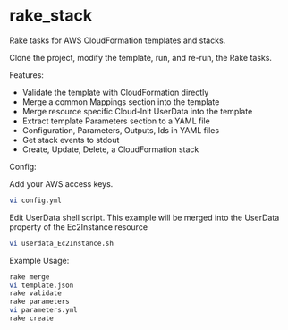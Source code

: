 rake_stack
==========

Rake tasks for AWS CloudFormation templates and stacks. 

Clone the project, modify the template, run, and re-run, the Rake tasks.

Features:

* Validate the template with CloudFormation directly
* Merge a common Mappings section into the template
* Merge resource specific Cloud-Init UserData into the template
* Extract template Parameters section to a YAML file
* Configuration, Parameters, Outputs, Ids in YAML files
* Get stack events to stdout
* Create, Update, Delete, a CloudFormation stack

Config:

Add your AWS access keys.

``` bash
vi config.yml
```

Edit UserData shell script. This example will be merged into the UserData property of the Ec2Instance resource

``` bash
vi userdata_Ec2Instance.sh
```

Example Usage:

``` bash
rake merge
vi template.json
rake validate
rake parameters
vi parameters.yml
rake create
```
